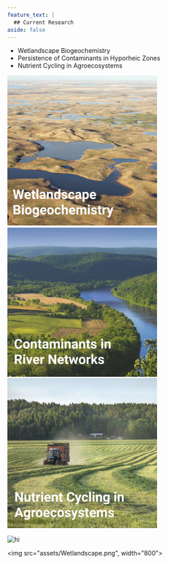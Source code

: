 ```yaml
---
feature_text: |
  ## Current Research
aside: false
---
```


* Wetlandscape Biogeochemistry
* Persistence of Contaminants in Hyporheic Zones
* Nutrient Cycling in Agroecosystems



![wetlandscape](assets/Wetlandscape.png)
![riverhypo](assets/RiverCont.png)
![agroecosystems](assets/Agroecosystem.png)

<img src="assets/RiverCont.jpg" alt="hi" class="inline"/>

<img src="assets/Wetlandscape.png", width="800">

